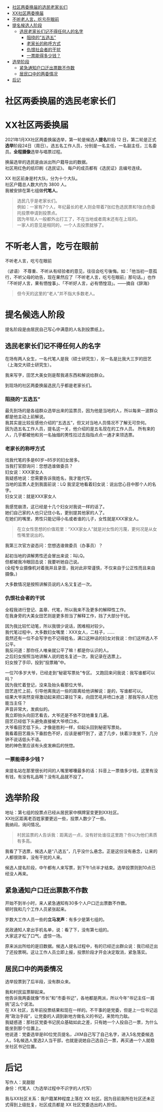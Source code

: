 <!-- TOC -->

- [社区两委换届的选民老家长们](#社区两委换届的选民老家长们)
- [XX社区两委换届](#xx社区两委换届)
- [不听老人言，吃亏在眼前](#不听老人言吃亏在眼前)
- [提名候选人阶段](#提名候选人阶段)
  - [选民老家长们记不得任何人的名字](#选民老家长们记不得任何人的名字)
    - [阻挠的“五选五”](#阻挠的五选五)
    - [老家长的称呼方式](#老家长的称呼方式)
    - [仇恨社会者的干扰](#仇恨社会者的干扰)
    - [一票能得多少钱？](#一票能得多少钱)
- [选举阶段](#选举阶段)
  - [紧急通知户口迁出票数不作数](#紧急通知户口迁出票数不作数)
  - [居民口中的两委情况](#居民口中的两委情况)
- [后记](#后记)

<!-- /TOC -->


# 社区两委换届的选民老家长们 

# XX社区两委换届

2021年1月XX社区两委换届选举，第一轮是候选人**提名**阶段 12 日，第二轮是正式**选举**阶段24日（周日）。选五名工作人员，分别是一名主任，一名副主任，三名委员。**全程摄像**选举与唱票过程。

换届选举的选民是由派出所户籍导出的数据。    
社区用红色的纸印刷《选民证》。
每户的成员都有《选民证》且编号连续。    

XX 社区前身是村大队，分为十个大队。  
社区户籍总人数大约为 3800 人。  
我被安排在第七组做**代笔人**。

>选民几乎是老家长们。  
例如：一家有7个人，年纪最长的老人则会带着7张红色选民票和1张白色委托投票申请到投票点。  
因为年轻人一般都外出打工了，不在当地或者周末还有在上班的。  
一家人的意见是相同的，一个人去投票就够了。  



# 不听老人言，吃亏在眼前

不听老人言，吃亏在眼前

（谚语） 不尊重、不听从有经验者的意见，往往会吃亏後悔。如：「他当初一意孤行，不听父母的劝告，现在果然应了『不听老人言，吃亏在眼前』那句话。」也作「不听好人言，果有恓惶事」、「不听好人言，必有恓惶泪」。——摘自《辞海》



>但今天的这里的“老人”并不指大多数老人。

# 提名候选人阶段

提名阶段是由居民自己写心中满意的人名到投票纸上。

## 选民老家长们记不得任何人的名字 

在场有两人女生，一名代笔人是我（硕士研究生），另一名是比我大三岁的田艺（上海交大硕士研究生）。  

我来写字，田艺大美女则是帮我递东西和解说给群众。


到现场的社区两委换届选民几乎都是老家长们。  

### 阻挠的“五选五”

最先到场的是各组群众选举出来的监票员，因为他是当地的人，所以每来一波群众都是他主动上前解说。  
我其实是比较反感他介绍的“五选五”，但又对当地人员情况不了解无可奈何。  
因为选五名工作人员，提名这一关，他介绍的是五名现在的工作人员。
所有来的人，几乎都被他和另一名抽烟的男性拉过去指指点点一通才来领选票。  

### 老家长的称呼方式

找我代笔的多是60岁~85岁的妇女居多。  
当我打官腔询问：您想选谁做委员？  
妇女说：XXX家女人  
我疑惑地说：您需要告诉我姓名，我才能代写。  
当地的监票人走到我面前说：LQ
我坚定地看着妇女说：说出您心目中那个人的名字。  
妇女又说：就是XXX家女人  


我感觉崩溃，这已经是十几个妇女对我说一样的话了。  
她们自己家的人也只记住小名，更别提其他家的人了。  
在她们的嘴里，男性只能记得小名或者谁的儿子，女性就是XXX家女人。  

>在立女性思想的价值观里：“XXX家女人”就是对女性的污蔑，更何况是从女性嘴里说出的。

我第三次官方姿态问：您想选谁做委员（办事员）？  

起初当地的讲解男性还会冒出来说：叫LQ。  
但都被我冷眼回击说：我要听她自己说。  
(全程专业摄像机对着我并且录音，我对此非常谨慎，不仅来自于公正性而且来自摄像。)


大多数情况是按照讲解员说的人名又复述一次。  





### 仇恨社会者的干扰


全程我进行登记、盖章、代笔，所以我来不及更多的解释性工作。  
在我身旁的大美女田艺则是更多担当了解释工作，挡了大部分干扰。  

因为我比较忙动笔，所以我很少说话，困难相对较少。  
我代笔过程中，大多数妇女嘴里：XXX女人，二柱子，……  
竟然还有一位不会写字也不记得姓名，满口这种话的妇女对我说：你们这样选人不公平。  
我反问道：那你任人唯亲就公平了嘛！都是你认识的人。  
之后妇女按照当地讲解人说的姓名复述一次，我记录在选票上。  
妇女按了手印，投到“投票箱”中。  

一位70多岁大爷，已经走到“秘密写票处”专区。
又跑回来问我说：我写谁都可以吗？  
因为我忙着登记，没来及抬头看那位大爷。  
田艺连忙上前，引导他离我远一些的距离给他讲解说：是的，写谁都可以。  
结果大爷突然变得激动起来把口罩拉下来，向田艺吼并喷口水道：那我写杀人犯也能当主任？  
声音非常大，发疯似的。  
我立即抬头向田艺看去，大爷还是不依不饶地重复几遍。  
田艺已经低下头避免直接被大爷喷口水。  
大爷看田艺低下头，才像是胜利一样，仰起头回到秘密写票处。   
我看着田艺眉头下垂脸色不好，应该是被吓到了，退了几步，扶着沙发坐下，几分钟不说话低头不语。  
她的神色里应该有头皮发麻后的恍惚。    

### 一票能得多少钱？

来提名站在那里很长时间的人嘴里嘟囔最多的话：抖音上一票值多少钱，这里有没有钱，有没有礼品啊？没有礼品就不投了。

# 选举阶段

地址：第七组的投票点已经从居民家中棋牌室变更到XX社区。  
XX社区距离老百姓家要更远一些，投票人数少了一些。  
我纳闷，询问情况。  

>村民监票的人告诉我：距离远一点，没有好处谁往这里跑？你以为他们素质有多高。  

我看了下选票，候选人是“八选五”，几乎没什么悬念。正是这份没有悬念，让来的人都很效率，没有干扰的人来。  

候选人提名阶段，中午都有人来写票，到下午1点半才结束。选举投票则到10点已经没人再来。

## 紧急通知户口迁出票数不作数

开始不到半小时，来人紧急通知有30多个人户口迁出票数不作数。  
顿时我和几个工作人员紧张起来。  

岁数大工作人员一些的**立马发声**：有多少是第七组的。  

民政通知人拿出手机名单，说：看了下，没有第七组的。  
大家这才松了口气，虚惊一场。  

原来派出所给的是旧数据。候选人提名过程中，有的已经迁出群众说：我已经迁出了还投票啊。这让工作人员立即上报，投票阶段才开会决定取消，紧急落实。


## 居民口中的两委情况

选举投票到了后半段，没有群众来。

我和村民监票聊起来。  
他告诉我两委就像“市长”和“市委书记”，各地都是两派，所以今年“书记主任一肩挑”这么个说法。  
在 XX 社区，五年前投票结果和现在一样的。不干事的是党委，但是上一位书记运用“政治手段”，让党委的人调到新地方做名义的书记，来势均力敌。  
我疑惑道：那社区党委书记民众基础如此之差，只有她一个人投自己一票，为什么能坐到那个位置上。  
他说道：党委选举是80位党员提名，JXM自己写了自己名字，进入5名党委候选人。5名候选人里选2人当干部，也就是说她自己选自己一票，再买通一个人就稳坐社区书记位置。

# 后记

写作人：吴甜甜    
身份：代笔人（为选举过程中不识字的人代写）

我与XX社区关系：我户籍某种程度上落在 XX 社区。因为目前我所在社区还未正式得到上级批复，社区成员都是 XX 社区党委选出的人担任。